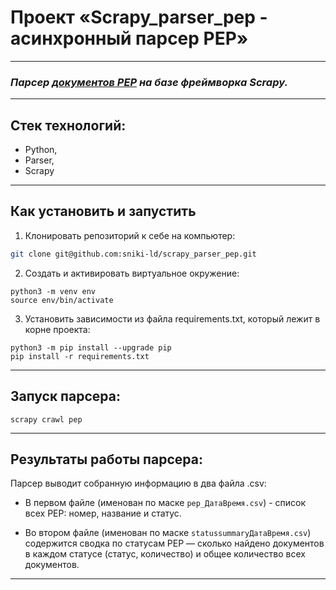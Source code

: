 # Проект «Scrapy_parser_pep - асинхронный парсер PEP» 
___
### **_Парсер [документов PEP](https://www.python.org/dev/peps/) на базе фреймворка Scrapy._**
___

## Стек технологий:
* Python,
* Parser, 
* Scrapy
***
## Как установить и запустить
1. Клонировать репозиторий к себе на компьютер:

```bash
git clone git@github.com:sniki-ld/scrapy_parser_pep.git
```
2. Cоздать и активировать виртуальное окружение:

```
python3 -m venv env
source env/bin/activate
```
3. Установить зависимости из файла requirements.txt, который лежит в корне проекта:
```
python3 -m pip install --upgrade pip
pip install -r requirements.txt
```
___

## Запуск парсера:
```
scrapy crawl pep
```
___
## Результаты работы парсера:
Парсер выводит собранную информацию в два файла .csv:
- В первом файле (именован по маске `pep_ДатаВремя.csv`) - список всех PEP: номер, название и статус.
  

- Во втором файле (именован по маске `statussummaryДатаВремя.csv`) содержится сводка по статусам PEP — 
  сколько найдено документов в каждом статусе (статус, количество) и общее количество всех документов.
  
___

